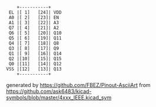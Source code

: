

	    +-----------+
	 EL |[ 1]   [24]| VDD
	 A0 |[ 2]   [23]| EN
	 A1 |[ 3]   [22]| A3
	 Q7 |[ 4]   [21]| A2
	 Q6 |[ 5]   [20]| Q10
	 Q5 |[ 6]   [19]| Q11
	 Q4 |[ 7]   [18]| Q8
	 Q3 |[ 8]   [17]| Q9
	 Q1 |[ 9]   [16]| Q14
	 Q2 |[10]   [15]| Q15
	 Q0 |[11]   [14]| Q12
	VSS |[12]   [13]| Q13
	    +-----------+


generated by https://github.com/FBEZ/Pinout-AsciiArt from https://github.com/ask6483/kicad-symbols/blob/master/4xxx_IEEE.kicad_sym